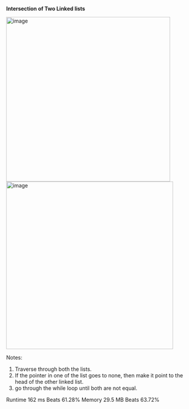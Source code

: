 **Intersection of Two Linked lists**

<img width="441" alt="image" src="https://user-images.githubusercontent.com/25766765/227654883-66293177-32ef-459c-aaf6-10e144ac6f62.png">

<img width="449" alt="image" src="https://user-images.githubusercontent.com/25766765/227654941-2d3a121b-5fa2-4aed-9796-d9a382aef511.png">

Notes:
1. Traverse through both the lists.
2. If the pointer in one of the list goes to none, then make it point to the head of the other linked list.
3. go through the while loop until both are not equal.

Runtime
162 ms
Beats
61.28%
Memory
29.5 MB
Beats
63.72%
